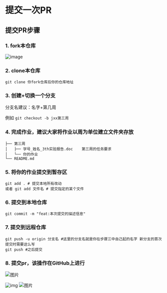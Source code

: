 # 提交一次PR

## 提交PR步骤

### 1. fork本仓库
![image](https://gitee.com/jin-xiaoxin/typora-img/raw/master/image-20220327155710055.png)

### 2. clone本仓库
```git
git clone 你fork仓库后你的仓库地址
```
### 3. 创建+切换一个分支 
分支名建议：名字+第几周

例如
`git checkout -b jxx第三周`
### 4. 完成作业，建议大家将作业以周为单位建立文件夹存放
```
├── 第三周
│   ├── 学号_姓名_3th实验报告.doc    第三周的任务要求
│   └── 你的作业                     
└── README.md
```
### 5. 将你的作业提交到暂存区
```git
git add . # 提交本地所有改动
或者 git add 文件名 # 提交指定的某个文件
```
### 6. 提交到本地仓库
```
git commit -m "feat:本次提交的描述信息"
```
### 7. 提交到远程仓库
```
git push -u origin 分支名 #这里的分支名就是你在步骤三中自己起的名字 新分支的首次提交时需要这么写
git push #之后提交
```
### 8. 提交pr，该操作在GitHub上进行

![图片](https://camo.githubusercontent.com/c7830036cbb31951767fb29036a8295e47f07ffe8fed281947362a02a0823a7c/68747470733a2f2f696d672e63646e2e737567617261742e746f702f6d64496d672f4d54597a4d44497a4e5449784e7a51354e513d3d363330323335323137343935)

![img](https://gitee.com/jin-xiaoxin/typora-img/raw/master/BO%6082_%5D_0558%7BXW%7BXD2ESQA.png)
![图片](https://camo.githubusercontent.com/2d7bbe4c934eca44c246dad0fadf1630588447952d37b8f82216436c15595064/68747470733a2f2f696d672e63646e2e737567617261742e746f702f6d64496d672f4d54597a4d44497a4e54517a4d6a4d304f513d3d363330323335343332333439)
